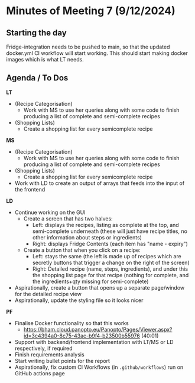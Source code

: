 # Minutes of Meeting 7 (9/12/2024)
## Starting the day
Fridge-integration needs to be pushed to main, so that the updated docker.yml CI workflow will start working. This should start making docker images which is what LT needs.

## Agenda / To Dos
__LT__
- (Recipe Categorisation)  
    - Work with MS to use her queries along with some code to finish producing a list of complete and semi-complete recipes
- (Shopping Lists) 
    - Create a shopping list for every semicomplete recipe

__MS__
- (Recipe Categorisation)  
    - Work with MS to use her queries along with some code to finish producing a list of complete and semi-complete recipes
- (Shopping Lists) 
    - Create a shopping list for every semicomplete recipe
- Work with LD to create an output of arrays that feeds into the input of the frontend 


__LD__
- Continue working on the GUI
    - Create a screen that has two halves:
        - Left: displays the recipes, listing as complete at the top, and semi-complete underneath (these will just have recipe titles, no other information about steps or ingredients)
        - Right: displays Fridge Contents (each item has "name - expiry")
    - Create a button that when you click on a recipe:
        - Left: stays the same (the left is made up of recipes which are secretly buttons that trigger a change on the right of the screen)
        - Right: Detailed recipe (name, steps, ingredients), and under this the shopping list page for that recipe (nothing for complete, and the ingredients+qty missing for semi-complete)
- Aspirationally, create a button that opens up a separate page/window for the detailed recipe view
- Aspirationally, update the styling file so it looks nicer

__PF__
- Finalise Docker functionality so that this works
    - https://bham.cloud.panopto.eu/Panopto/Pages/Viewer.aspx?id=3c4394a0-8c75-43ac-b9f4-b23500b55976 (40:01)
- Support with backend/frontend implementation with LT/MS or LD respectively, if required
- Finish requirements analysis 
- Start writing bullet points for the report
- Aspirationally, fix custom CI Workflows (in `.github/workflows`) run on GitHub actions page
